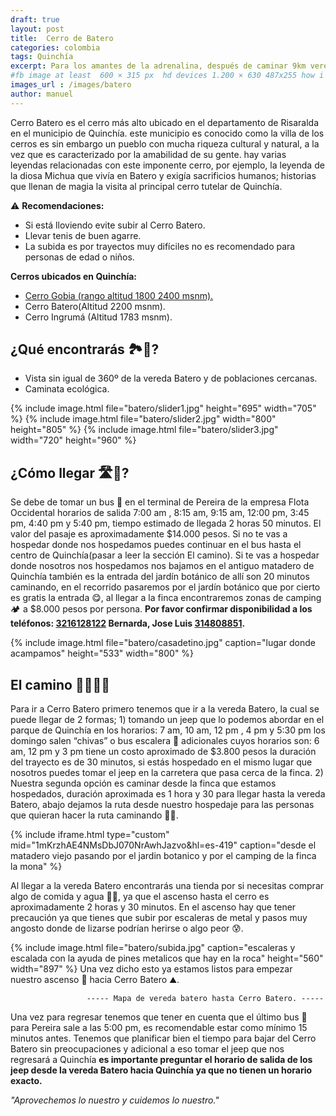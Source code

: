 ```yaml
---
draft: true
layout: post
title:  Cerro de Batero
categories: colombia
tags: Quinchía
excerpt: Para los amantes de la adrenalina, después de caminar 9km veremos una escalada de 150 metros por escalinatas pegadas a la roca  al final todo se recompensa con una linda vista de la villa de los cerros.Duración del trayecto 1 día
#fb image at least  600 × 315 px  hd devices 1.200 × 630 487x255 how i see it
images_url : /images/batero
author: manuel
---
```

Cerro Batero es el cerro más alto ubicado en  el departamento de Risaralda en el municipio de Quinchía. este municipio es  conocido como la villa de los cerros  es sin embargo un pueblo con mucha riqueza cultural y natural, a la vez que es caracterizado por la amabilidad de su gente.
hay varias leyendas relacionadas con este imponente cerro, por ejemplo, la leyenda de la diosa Michua que vivía en  Batero y exigía sacrificios humanos; historias que llenan de magia la visita al principal cerro tutelar de Quinchía.

⚠️ __Recomendaciones:__
* Si está lloviendo evite subir al Cerro Batero.
* Llevar tenis de buen agarre.
* La subida es por trayectos muy difíciles no es recomendado para personas de edad o niños.

__Cerros ubicados en Quinchía:__
- <a href="https://rutasdelosandes.com/colombia/cerrogobia"> Cerro Gobia (rango altitud  1800  2400 msnm).</a>
- Cerro Batero(Altitud 2200 msnm).
- Cerro Ingrumá (Altitud 1783 msnm).

## ¿Qué encontrarás 🏞👀?
- Vista sin igual de 360º de la vereda Batero y de poblaciones cercanas.
- Caminata ecológica.

<amp-carousel 
    width="800"
    height="600"
    layout="responsive"
    type="slides"
    autoplay
    delay="2000">
    {% include image.html 
        file="batero/slider1.jpg" 
        height="695" 
        width="705"
    %} 
     {% include image.html 
        file="batero/slider2.jpg" 
        width="800"
        height="805"
    %} 
      {% include image.html 
        file="batero/slider3.jpg" 
        width="720"
        height="960"
    %} 
</amp-carousel>

## ¿Cómo llegar 🛣🚌?

Se debe de tomar un bus 🚌 en el terminal de Pereira de la empresa Flota Occidental horarios de salida 7:00 am , 8:15 am, 9:15 am, 12:00 pm, 3:45 pm,  4:40 pm y 5:40 pm, tiempo estimado de llegada 2 horas 50 minutos. El valor del pasaje es aproximadamente $14.000 pesos. 
Si no te vas a hospedar donde nos hospedamos puedes continuar en el bus hasta el centro de Quinchía(pasar a leer la sección El camino). Si te vas a hospedar donde nosotros nos hospedamos nos bajamos en el antiguo matadero de Quinchía también es la entrada del jardín botánico de allí son 20 minutos caminando, en el recorrido pasaremos por el jardín botánico que por cierto es gratis la entrada 😋, al llegar a la finca encontraremos zonas de camping 🏕  a $8.000 pesos por persona.
__Por favor confirmar disponibilidad a los teléfonos: <a href="tel:3216128122">3216128122</a> Bernarda, Jose Luis <a href="tel:314808851">314808851</a>.__


{% include image.html 
   file="batero/casadetino.jpg"
   caption="lugar donde acampamos"
   height="533" 
   width="800"
%} 

## El camino 🚶🏽🚶🏽

Para ir a Cerro Batero primero tenemos que ir a la vereda Batero, la cual se puede llegar de 2 formas; 1) tomando un jeep que lo podemos abordar en el parque de Quinchía en los horarios:  7 am, 10 am, 12 pm , 4 pm y 5:30 pm los domingo salen “chivas” o bus escalera 🚌 adicionales cuyos horarios son: 6 am, 12 pm y 3 pm tiene un costo aproximado de $3.800 pesos la duración del trayecto es de 30 minutos, si estás hospedado en el mismo lugar que nosotros puedes tomar el jeep en la carretera que pasa cerca de la finca. 2) Nuestra segunda opción es caminar desde la finca que estamos hospedados, duración aproximada es 1 hora y 30 para llegar hasta la vereda Batero, abajo dejamos la ruta desde nuestro hospedaje para las personas que quieran hacer la ruta caminando 🚶🏼.

{% include iframe.html
    type="custom"
    mid="1mKrzhAE4NMsDbJ070NrAwhJazvo&hl=es-419"
    caption="desde el matadero viejo pasando por el jardin botanico y por el camping de la finca la mona"
%}

Al llegar a la vereda Batero encontrarás una tienda por si necesitas comprar algo  de comida y agua 🍎🍶, ya que el ascenso hasta el cerro es aproximadamente 2 horas y 30 minutos.
En el ascenso hay que tener precaución ya que tienes que subir por escaleras de metal y pasos muy angosto donde de lizarse podrían herirse o algo peor 😰.

{% include image.html 
   file="batero/subida.jpg"
   caption="escaleras y escalada con la ayuda de pines metalicos que hay en la roca"
   height="560" 
   width="897"
%} 
Una vez dicho esto ya estamos listos para empezar nuestro ascenso 🙂 hacia Cerro Batero ⛰.


                     ----- Mapa de vereda batero hasta Cerro Batero. -----


Una vez para regresar tenemos que  tener en cuenta que el último bus 🚌 para Pereira sale a las 5:00 pm, es recomendable estar como mínimo 15 minutos antes. Tenemos que planificar bien el tiempo  para bajar del Cerro Batero sin preocupaciones y adicional a eso tomar el jeep que nos regresará a Quinchía __es importante preguntar el horario de salida de los jeep desde la vereda Batero hacia Quinchía ya que no tienen un horario exacto.__

 _"Aprovechemos lo nuestro y cuidemos lo nuestro."_










